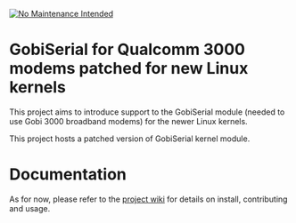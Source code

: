 [![No Maintenance Intended](http://unmaintained.tech/badge.svg)](http://unmaintained.tech/)

# GobiSerial for Qualcomm 3000 modems patched for new Linux kernels

This project aims to introduce support to the GobiSerial module (needed to
use Gobi 3000 broadband modems) for the newer Linux kernels.

This project hosts a patched version of GobiSerial kernel module. 

# Documentation

As for now, please refer to the [project wiki](https://github.com/casastorta/gobiserial/wiki)
for details on install, contributing and usage.
